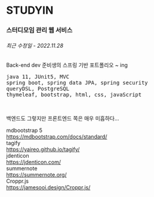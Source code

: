 # STUDYIN
### 스터디모임 관리 웹 서비스
###### 최근 수정일 - 2022.11.28
Back-end dev 준비생의 스프링 기반 포트폴리오 ~ ing<br/>




<pre>
java 11, JUnit5, MVC
spring boot, spring data JPA, spring security
queryDSL, PostgreSQL
thymeleaf, bootstrap, html, css, javaScript
</pre>
<br/>

백엔드도 그렇지만 프론트엔드 쪽은 매우 미흡하다...<br/>

mdbootstrap 5<br/>
https://mdbootstrap.com/docs/standard/<br/>
tagify<br/>
https://yaireo.github.io/tagify/<br/>
jdenticon<br/>
https://jdenticon.com/<br/>
summernote<br/>
https://summernote.org/<br/>
Croppr.js<br/>
https://jamesooi.design/Croppr.js/<br/>
